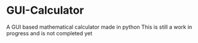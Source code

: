 # GUI-Calculator
A GUI based mathematical calculator made in python
This is still a work in progress and is not completed yet
